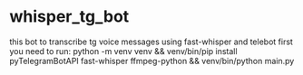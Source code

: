 # whisper_tg_bot
this bot to transcribe tg voice messages using fast-whisper and telebot first you need to run: python -m venv venv &amp;&amp; venv/bin/pip install pyTelegramBotAPI fast-whisper ffmpeg-python &amp;&amp; venv/bin/python main.py

